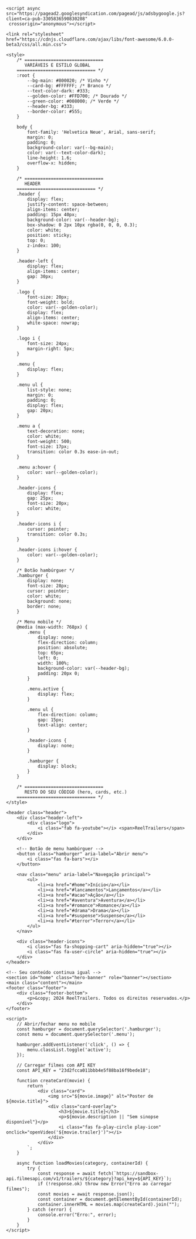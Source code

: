 <!DOCTYPE html>
<html lang="pt-br">
<head>
    <meta charset="UTF-8">
    <meta name="viewport" content="width=device-width, initial-scale=1.0">
    <meta name="description" content="Assista trailers de filmes de ação, aventura, romance, drama, suspense e terror. Confira os últimos lançamentos no ReelTrailers.">
    <meta name="keywords" content="trailers, filmes, lançamentos, cinema, ação, aventura, romance, drama, suspense, terror">
    <meta name="author" content="ReelTrailers">
    <meta name="google-adsense-account" content="ca-pub-3305836590830208">
    <title>ReelTrailers | Trailers de Filmes e Lançamentos</title>
    <link rel="icon" type="image/x-icon" href="http://googleusercontent.com/image_generation_content/0">

    <script async src="https://pagead2.googlesyndication.com/pagead/js/adsbygoogle.js?client=ca-pub-3305836590830208"
     crossorigin="anonymous"></script>

    <link rel="stylesheet" href="https://cdnjs.cloudflare.com/ajax/libs/font-awesome/6.0.0-beta3/css/all.min.css">

    <style>
        /* ==============================
           VARIÁVEIS E ESTILO GLOBAL
        ============================== */
        :root {
            --bg-main: #800020; /* Vinho */
            --card-bg: #FFFFFF; /* Branco */
            --text-color-dark: #333;
            --golden-color: #FFD700; /* Dourado */
            --green-color: #008000; /* Verde */
            --header-bg: #333;
            --border-color: #555;
        }

        body {
            font-family: 'Helvetica Neue', Arial, sans-serif;
            margin: 0;
            padding: 0;
            background-color: var(--bg-main);
            color: var(--text-color-dark);
            line-height: 1.6;
            overflow-x: hidden;
        }

        /* ==============================
           HEADER
        ============================== */
        .header {
            display: flex;
            justify-content: space-between;
            align-items: center;
            padding: 15px 40px;
            background-color: var(--header-bg);
            box-shadow: 0 2px 10px rgba(0, 0, 0, 0.3);
            color: white;
            position: sticky;
            top: 0;
            z-index: 100;
        }
        
        .header-left {
            display: flex;
            align-items: center;
            gap: 30px;
        }

        .logo {
            font-size: 20px;
            font-weight: bold;
            color: var(--golden-color);
            display: flex;
            align-items: center;
            white-space: nowrap;
        }

        .logo i {
            font-size: 24px;
            margin-right: 5px;
        }

        .menu {
            display: flex;
        }

        .menu ul {
            list-style: none;
            margin: 0;
            padding: 0;
            display: flex;
            gap: 20px;
        }

        .menu a {
            text-decoration: none;
            color: white;
            font-weight: 500;
            font-size: 17px;
            transition: color 0.3s ease-in-out;
        }

        .menu a:hover {
            color: var(--golden-color);
        }

        .header-icons {
            display: flex;
            gap: 25px;
            font-size: 20px;
            color: white;
        }

        .header-icons i {
            cursor: pointer;
            transition: color 0.3s;
        }

        .header-icons i:hover {
            color: var(--golden-color);
        }

        /* Botão hambúrguer */
        .hamburger {
            display: none;
            font-size: 28px;
            cursor: pointer;
            color: white;
            background: none;
            border: none;
        }

        /* Menu mobile */
        @media (max-width: 768px) {
            .menu {
                display: none;
                flex-direction: column;
                position: absolute;
                top: 65px;
                left: 0;
                width: 100%;
                background-color: var(--header-bg);
                padding: 20px 0;
            }

            .menu.active {
                display: flex;
            }

            .menu ul {
                flex-direction: column;
                gap: 15px;
                text-align: center;
            }

            .header-icons {
                display: none;
            }

            .hamburger {
                display: block;
            }
        }

        /* ==============================
           RESTO DO SEU CÓDIGO (hero, cards, etc.)
        ============================== */
    </style>
</head>
<body>

    <header class="header">
        <div class="header-left">
            <div class="logo">
                <i class="fab fa-youtube"></i> <span>ReelTrailers</span>
            </div>
        </div>

        <!-- Botão de menu hambúrguer -->
        <button class="hamburger" aria-label="Abrir menu">
            <i class="fas fa-bars"></i>
        </button>

        <nav class="menu" aria-label="Navegação principal">
            <ul>
                <li><a href="#home">Início</a></li>
                <li><a href="#lancamentos">Lançamentos</a></li>
                <li><a href="#acao">Ação</a></li>
                <li><a href="#aventura">Aventura</a></li>
                <li><a href="#romance">Romance</a></li>
                <li><a href="#drama">Drama</a></li>
                <li><a href="#suspense">Suspense</a></li>
                <li><a href="#terror">Terror</a></li>
            </ul>
        </nav>

        <div class="header-icons">
            <i class="fas fa-shopping-cart" aria-hidden="true"></i>
            <i class="fas fa-user-circle" aria-hidden="true"></i>
        </div>
    </header>

    <!-- Seu conteúdo continua igual -->
    <section id="home" class="hero-banner" role="banner"></section>
    <main class="content"></main>
    <footer class="footer">
        <div class="footer-bottom">
            <p>&copy; 2024 ReelTrailers. Todos os direitos reservados.</p>
        </div>
    </footer>

    <script>
        // Abrir/fechar menu no mobile
        const hamburger = document.querySelector('.hamburger');
        const menu = document.querySelector('.menu');

        hamburger.addEventListener('click', () => {
            menu.classList.toggle('active');
        });

        // Carregar filmes com API KEY
        const API_KEY = "23d2fcca011bbb4e5f88ba16f9bede18";

        function createCard(movie) {
            return `
                <div class="card">
                    <img src="${movie.image}" alt="Poster de ${movie.title}">
                    <div class="card-overlay">
                        <h3>${movie.title}</h3>
                        <p>${movie.description || "Sem sinopse disponível"}</p>
                        <i class="fas fa-play-circle play-icon" onclick="openVideo('${movie.trailer}')"></i>
                    </div>
                </div>
            `;
        }

        async function loadMovies(category, containerId) {
            try {
                const response = await fetch(`https://sandbox-api.filmesapi.com/v1/trailers/${category}?api_key=${API_KEY}`);
                if (!response.ok) throw new Error("Erro ao carregar filmes");
                const movies = await response.json();
                const container = document.getElementById(containerId);
                container.innerHTML = movies.map(createCard).join("");
            } catch (error) {
                console.error("Erro:", error);
            }
        }
    </script>
</body>
</html>
